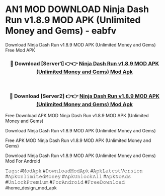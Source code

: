 # AN1 MOD DOWNLOAD Ninja Dash Run v1.8.9 MOD APK (Unlimited Money and Gems) - eabfv
Download Ninja Dash Run v1.8.9 MOD APK (Unlimited Money and Gems) Free Mod APK

<div align="center">
<h3>🔴 Download [Server1] 👉👉 <a href="https://apk-comot.site?title=Ninja_Dash_Run_v1.8.9_MOD_APK_(Unlimited_Money_and_Gems)">Ninja Dash Run v1.8.9 MOD APK (Unlimited Money and Gems) Mod Apk</a></h3><br>

<h3>🔴 Download [Server2] 👉👉 <a href="https://apk-comot.site?title=Ninja_Dash_Run_v1.8.9_MOD_APK_(Unlimited_Money_and_Gems)">Ninja Dash Run v1.8.9 MOD APK (Unlimited Money and Gems) Mod Apk</a></h3>
</div>


Free Download APK MOD Ninja Dash Run v1.8.9 MOD APK (Unlimited Money and Gems)

Download Ninja Dash Run v1.8.9 MOD APK (Unlimited Money and Gems) 

Free APK MOD Ninja Dash Run v1.8.9 MOD APK (Unlimited Money and Gems) 

Download Ninja Dash Run v1.8.9 MOD APK (Unlimited Money and Gems) Mod For Android

𝚃𝚊𝚐𝚜: #𝙼𝚘𝚍𝙰𝚙𝚔 #𝙳𝚘𝚠𝚗𝚕𝚘𝚊𝚍𝙼𝚘𝚍𝙰𝚙𝚔 #𝙰𝚙𝚔𝙻𝚊𝚝𝚎𝚜𝚝𝚅𝚎𝚛𝚜𝚒𝚘𝚗 #𝙰𝚙𝚔𝚄𝚗𝚕𝚒𝚖𝚒𝚝𝚎𝚍𝙼𝚘𝚗𝚎𝚢 #𝙰𝚙𝚔𝚄𝚗𝚕𝚘𝚌𝚔𝙰𝚕𝚕 #𝙰𝚙𝚔𝙽𝚘𝙰𝚍𝚜 #𝚄𝚗𝚕𝚘𝚌𝚔𝙿𝚛𝚎𝚖𝚒𝚞𝚖 #𝙵𝚘𝚛𝙰𝚗𝚍𝚛𝚘𝚒𝚍 #𝙵𝚛𝚎𝚎𝙳𝚘𝚠𝚗𝚕𝚘𝚊𝚍 #home_design_mod_apk